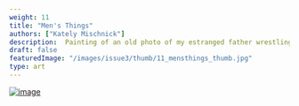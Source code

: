 ```yaml
---
weight: 11
title: "Men's Things"
authors: ["Kately Mischnick"]
description:  Painting of an old photo of my estranged father wrestling for UWyo in the mid 90s. Acrylic on canvas, 10x8 in
draft: false
featuredImage: "/images/issue3/thumb/11_mensthings_thumb.jpg"
type: art
---
```


<a href = "/images/issue3/11_mensthings.jpg" data-lightbox="img">![image](/images/issue3/11_mensthings.jpg#issues)</a>